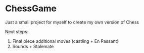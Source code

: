 # ChessGame

Just a small project for myself to create my own version of Chess

Next steps: 

1) Final piece additional moves (castling + En Passant)
2) Sounds + Stalemate